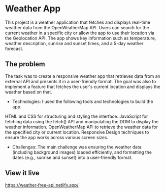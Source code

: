 # Weather App

This project is a weather application that fetches and displays real-time weather data from the OpenWeatherMap API. Users can search for the current weather in a specific city or allow the app to use their location via the Geolocation API. The app shows key information such as temperature, weather description, sunrise and sunset times, and a 5-day weather forecast.

## The problem

The task was to create a responsive weather app that retrieves data from an external API and presents it in a user-friendly format. The goal was also to implement a feature that fetches the user's current location and displays the weather based on that.

- Technologies: I used the following tools and technologies to build the app:

HTML and CSS for structuring and styling the interface.
JavaScript for fetching data using the fetch() API and manipulating the DOM to display the weather information.
OpenWeatherMap API to retrieve the weather data for the specified city or current location.
Responsive Design techniques to ensure the app works across various screen sizes.

- Challenges: The main challenge was ensuring the weather data (including background images) loaded efficiently, and formatting the dates (e.g., sunrise and sunset) into a user-friendly format.

## View it live

https://weather-free-api.netlify.app/
